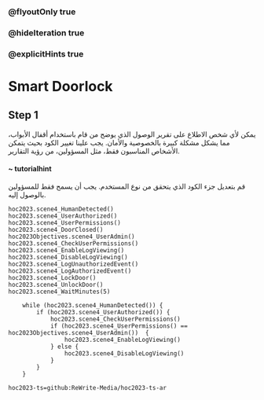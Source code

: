 ### @flyoutOnly true
### @hideIteration true
### @explicitHints true

# Smart Doorlock

## Step 1
يمكن لأي شخص الاطلاع على تقرير الوصول الذي يوضح من قام باستخدام أقفال الأبواب، مما يشكل مشكلة كبيرة  بالخصوصية والأمان. يجب علينا تغيير الكود بحيث يتمكن الأشخاص المناسبون فقط، مثل المسؤولين، من رؤية التقارير.

#### ~ tutorialhint  
قم بتعديل جزء الكود الذي يتحقق من نوع المستخدم. يجب أن يسمح فقط للمسؤولين بالوصول إليه.

```ghost
hoc2023.scene4_HumanDetected()
hoc2023.scene4_UserAuthorized()
hoc2023.scene4_UserPermissions()
hoc2023.scene4_DoorClosed()
hoc2023Objectives.scene4_UserAdmin()
hoc2023.scene4_CheckUserPermissions()
hoc2023.scene4_EnableLogViewing()
hoc2023.scene4_DisableLogViewing()
hoc2023.scene4_LogUnauthorizedEvent()
hoc2023.scene4_LogAuthorizedEvent()
hoc2023.scene4_LockDoor()
hoc2023.scene4_UnlockDoor()
hoc2023.scene4_WaitMinutes(5)
```
```template
    while (hoc2023.scene4_HumanDetected()) {
        if (hoc2023.scene4_UserAuthorized()) {
            hoc2023.scene4_CheckUserPermissions()
            if (hoc2023.scene4_UserPermissions() == hoc2023Objectives.scene4_UserAdmin())  {
                hoc2023.scene4_EnableLogViewing()
            } else {
                hoc2023.scene4_DisableLogViewing()
            }
        }
    }

```

```package
hoc2023-ts=github:ReWrite-Media/hoc2023-ts-ar
```